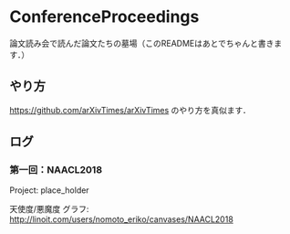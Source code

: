 # ConferenceProceedings
論文読み会で読んだ論文たちの墓場（このREADMEはあとでちゃんと書きます．）

## やり方
https://github.com/arXivTimes/arXivTimes のやり方を真似ます．

## ログ
### 第一回：NAACL2018
  Project: place_holder
  
  天使度/悪魔度 グラフ: http://linoit.com/users/nomoto_eriko/canvases/NAACL2018
